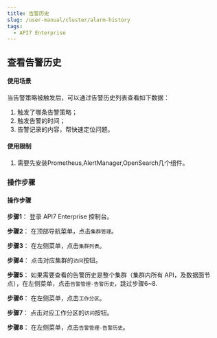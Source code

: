 ```yaml
---
title: 告警历史
slug: /user-manual/cluster/alarm-history
tags:
  - API7 Enterprise
---
```


## 查看告警历史

#### 使用场景

当告警策略被触发后，可以通过告警历史列表查看如下数据：
1. 触发了哪条告警策略；
2. 触发告警的时间；
3. 告警记录的内容，帮快速定位问题。

#### 使用限制

1. 需要先安装Prometheus,AlertManager,OpenSearch几个组件。

### 操作步骤

#### 操作步骤

**步骤1**： 登录 API7 Enterprise 控制台。

**步骤2**： 在顶部导航菜单，点击`集群管理`。

**步骤3**： 在左侧菜单，点击`集群列表`。

**步骤4**： 点击对应集群的`访问`按钮。

**步骤5**： 如果需要查看的告警历史是整个集群（集群内所有 API，及数据面节点），在左侧菜单，点击`告警管理-告警历史`，跳过步骤6~8.

**步骤6**： 在左侧菜单，点击`工作分区`。

**步骤7**： 点击对应工作分区的`访问`按钮。

**步骤8**： 在左侧菜单，点击`告警管理-告警历史`。


